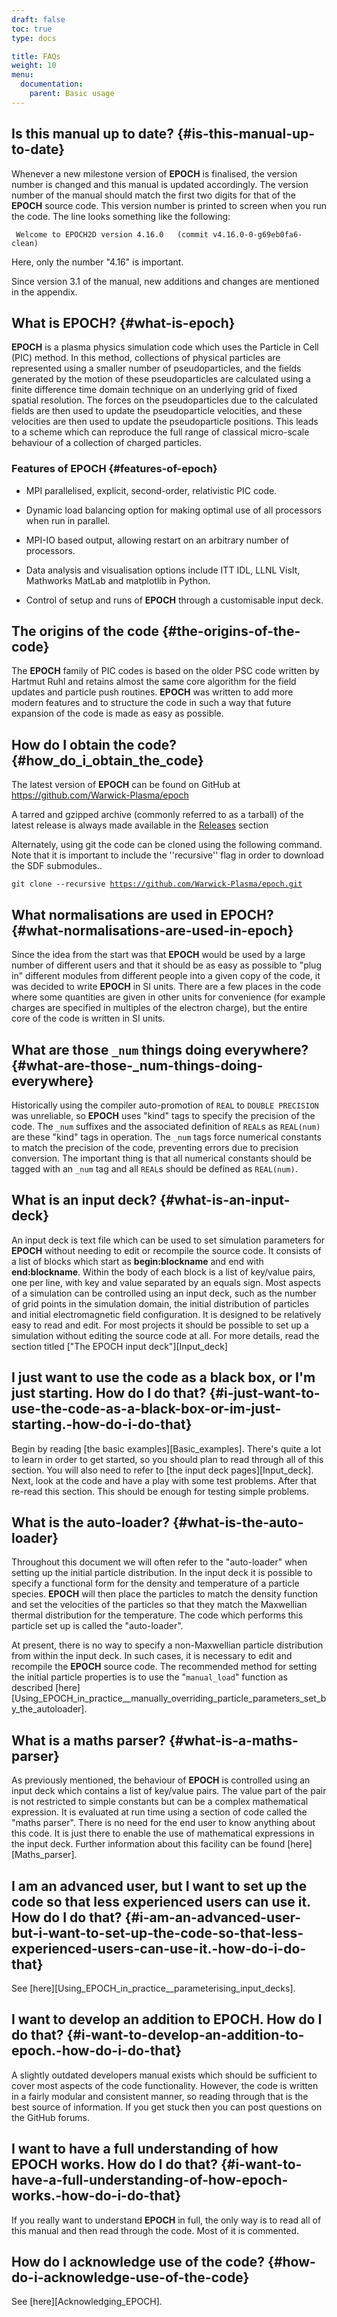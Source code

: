 ```yaml
---
draft: false
toc: true
type: docs

title: FAQs
weight: 10
menu:
  documentation:
    parent: Basic usage
---
```


## Is this manual up to date? {#is-this-manual-up-to-date}

Whenever a new milestone version of **EPOCH** is finalised, the version
number is changed and this manual is updated accordingly. The version
number of the manual should match the first two digits for that of the
**EPOCH** source code. This version number is printed to screen when you
run the code. The line looks something like the following:

     Welcome to EPOCH2D version 4.16.0   (commit v4.16.0-0-g69eb0fa6-clean)

Here, only the number "4.16" is important.

Since version 3.1 of the manual, new additions and changes are mentioned
in the appendix.

## What is **EPOCH**? {#what-is-epoch}

**EPOCH** is a plasma physics simulation code which uses the Particle in
Cell (PIC) method. In this method, collections of physical particles are
represented using a smaller number of pseudoparticles, and the fields
generated by the motion of these pseudoparticles are calculated using a
finite difference time domain technique on an underlying grid of fixed
spatial resolution. The forces on the pseudoparticles due to the
calculated fields are then used to update the pseudoparticle velocities,
and these velocities are then used to update the pseudoparticle
positions. This leads to a scheme which can reproduce the full range of
classical micro-scale behaviour of a collection of charged particles.

### Features of **EPOCH** {#features-of-epoch}

-   MPI parallelised, explicit, second-order, relativistic PIC code.

-   Dynamic load balancing option for making optimal use of all
    processors when run in parallel.

-   MPI-IO based output, allowing restart on an arbitrary number of
    processors.

-   Data analysis and visualisation options include ITT IDL, LLNL VisIt,
    Mathworks MatLab and matplotlib in Python.

-   Control of setup and runs of **EPOCH** through a customisable input
    deck.

## The origins of the code {#the-origins-of-the-code}

The **EPOCH** family of PIC codes is based on the older PSC code written
by Hartmut Ruhl and retains almost the same core algorithm for the field
updates and particle push routines. **EPOCH** was written to add more
modern features and to structure the code in such a way that future
expansion of the code is made as easy as possible.

## How do I obtain the code? {#how_do_i_obtain_the_code}

The latest version of **EPOCH** can be found on GitHub at
https://github.com/Warwick-Plasma/epoch

A tarred and gzipped archive (commonly referred to as a tarball) of the latest
release is always made available in the [Releases](https://github.com/Warwick-Plasma/epoch/releases) section

Alternately, using git the code can be cloned using the following command.
Note that it is important to include the ''recursive'' flag in order to
download the SDF submodules..

<code>git clone --recursive https://github.com/Warwick-Plasma/epoch.git</code>

## What normalisations are used in **EPOCH**? {#what-normalisations-are-used-in-epoch}

Since the idea from the start was that **EPOCH** would be used by a
large number of different users and that it should be as easy as
possible to "plug in" different modules from different people into a
given copy of the code, it was decided to write **EPOCH** in SI units.
There are a few places in the code where some quantities are given in
other units for convenience (for example charges are specified in
multiples of the electron charge), but the entire core of the code is
written in SI units.

## What are those `_num` things doing everywhere? {#what-are-those-_num-things-doing-everywhere}

Historically using the compiler auto-promotion of `REAL` to
`DOUBLE PRECISION` was unreliable, so **EPOCH** uses "kind" tags to
specify the precision of the code. The `_num` suffixes and the
associated definition of `REAL`s as `REAL(num)` are these "kind" tags in
operation. The `_num` tags force numerical constants to match the
precision of the code, preventing errors due to precision conversion.
The important thing is that all numerical constants should be tagged
with an `_num` tag and all `REAL`s should be defined as `REAL(num)`.

## What is an input deck? {#what-is-an-input-deck}

An input deck is text file which can be used to set simulation
parameters for **EPOCH** without needing to edit or recompile the source
code. It consists of a list of blocks which start as **begin:blockname**
and end with **end:blockname**. Within the body of each block is a list
of key/value pairs, one per line, with key and value separated by an
equals sign. Most aspects of a simulation can be controlled using an
input deck, such as the number of grid points in the simulation domain,
the initial distribution of particles and initial electromagnetic field
configuration. It is designed to be relatively easy to read and edit.
For most projects it should be possible to set up a simulation without
editing the source code at all. For more details, read the section
titled ["The EPOCH input deck"][Input_deck]

## I just want to use the code as a black box, or I'm just starting. How do I do that? {#i-just-want-to-use-the-code-as-a-black-box-or-im-just-starting.-how-do-i-do-that}

Begin by reading [the basic examples][Basic_examples].
There's quite a lot to learn in order to get
started, so you should plan to read through all of this section. You
will also need to refer to [the input deck pages][Input_deck].
Next, look at the code and have a play with some test problems. After
that re-read this section. This should be enough for testing simple
problems.

## What is the auto-loader? {#what-is-the-auto-loader}

Throughout this document we will often refer to the "auto-loader" when
setting up the initial particle distribution. In the input deck it is
possible to specify a functional form for the density and temperature of
a particle species. **EPOCH** will then place the particles to match the
density function and set the velocities of the particles so that they
match the Maxwellian thermal distribution for the temperature. The code
which performs this particle set up is called the "auto-loader".

At present, there is no way to specify a non-Maxwellian particle
distribution from within the input deck. In such cases, it is necessary
to edit and recompile the **EPOCH** source code. The recommended method
for setting the initial particle properties is to use the
"`manual_load`" function as described
[here][Using_EPOCH_in_practice__manually_overriding_particle_parameters_set_by_the_autoloader].

## What is a maths parser? {#what-is-a-maths-parser}

As previously mentioned, the behaviour of **EPOCH** is controlled using
an input deck which contains a list of key/value pairs. The value part
of the pair is not restricted to simple constants but can be a complex
mathematical expression. It is evaluated at run time using a section of
code called the "maths parser". There is no need for the end user to
know anything about this code. It is just there to enable the use of
mathematical expressions in the input deck. Further information about
this facility can be found [here][Maths_parser].

## I am an advanced user, but I want to set up the code so that less experienced users can use it. How do I do that? {#i-am-an-advanced-user-but-i-want-to-set-up-the-code-so-that-less-experienced-users-can-use-it.-how-do-i-do-that}

See [here][Using_EPOCH_in_practice__parameterising_input_decks].

## I want to develop an addition to **EPOCH**. How do I do that? {#i-want-to-develop-an-addition-to-epoch.-how-do-i-do-that}

A slightly outdated developers manual exists which should be sufficient
to cover most aspects of the code functionality. However, the code is
written in a fairly modular and consistent manner, so reading through
that is the best source of information. If you get stuck then you can
post questions on the GitHub forums.

## I want to have a full understanding of how **EPOCH** works. How do I do that? {#i-want-to-have-a-full-understanding-of-how-epoch-works.-how-do-i-do-that}

If you really want to understand **EPOCH** in full, the only way is to
read all of this manual and then read through the code. Most of it is
commented.

## How do I acknowledge use of the code? {#how-do-i-acknowledge-use-of-the-code}

See [here][Acknowledging_EPOCH].
